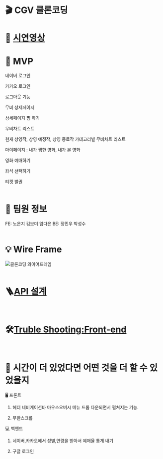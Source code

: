 # 🎬 CGV 클론코딩

# 🎥 [시연영상](https://youtu.be/2m26rEdvcxs)

# 🎯 MVP

네이버 로그인

카카오 로그인 

로그아웃 기능 

무비 상세페이지

상세페이지 찜 하기

무비차트 리스트

현재 상영작, 상영 예정작, 상영 종료작 카테고리별 무비차트 리스트 

마이페이지 : 내가 찜한 영화, 내가 본 영화

영화 예매하기 

좌석 선택하기

티켓 발권 </br></br>
 

# 🙌 팀원 정보
FE: 노은지 김보미 임다은
BE: 정민우 박성수</br></br>

# 💡 Wire Frame

![클론코딩 와이어프레임](https://user-images.githubusercontent.com/106578705/198751032-6a3cd67a-7ac0-40c3-8527-8a5d5d69c50d.png)</br></br>

# 🪜[API 설계](https://www.notion.so/7-20f8aa17a6f4428c86a56ba9a5e7099c#7ff54f64a2bd4b4580c0e21c5f4237c6)</br></br>

# 🛠[Truble Shooting:Front-end](https://nonjee888.tistory.com/54)</br></br>

# 🔮 시간이 더 있었다면 어떤 것을 더 할 수 있었을지

🖥 프론트

1. 헤더 네비게이션바 마우스오버시 메뉴 드롭 다운되면서 펼쳐지는 기능.

2. 무한스크롤

💻 백엔드

1. 네이버,카카오에서 성별,연령을 받아서 예매율 통계 내기

2. 구글 로그인
